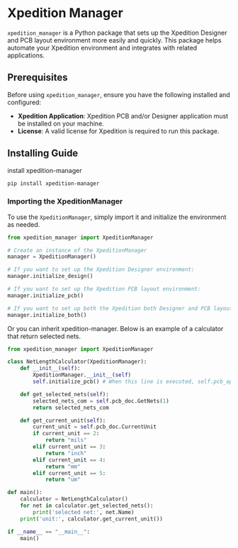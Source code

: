 # Xpedition Manager

`xpedition_manager` is a Python package that sets up the Xpedition Designer and PCB layout environment more easily and quickly. This package helps automate your Xpedition environment and integrates with related applications.

## Prerequisites

Before using `xpedition_manager`, ensure you have the following installed and configured:

- **Xpedition Application**: Xpedition PCB and/or Designer application must be installed on your machine.
- **License**: A valid license for Xpedition is required to run this package.

## Installing Guide

install xpedition-manager
```bash
pip install xpedition-manager
```

### Importing the XpeditionManager

To use the `XpeditionManager`, simply import it and initialize the environment as needed.

```python
from xpedition_manager import XpeditionManager

# Create an instance of the XpeditionManager
manager = XpeditionManager()

# If you want to set up the Xpedition Designer environment:
manager.initialize_design()

# If you want to set up the Xpedition PCB layout environment:
manager.initialize_pcb()

# If you want to set up both the Xpedition both Designer and PCB layout environments:
manager.initialize_both()
```

Or you can inherit xpedition-manager.
Below is an example of a calculator that return selected nets.

```python
from xpedition_manager import XpeditionManager

class NetLengthCalculator(XpeditionManager):
    def __init__(self):
        XpeditionManager.__init__(self) 
        self.initialize_pcb() # When this line is executed, self.pcb_app and self.pcb_doc are determined.

    def get_selected_nets(self):
        selected_nets_com = self.pcb_doc.GetNets(1)
        return selected_nets_com

    def get_current_unit(self):
        current_unit = self.pcb_doc.CurrentUnit
        if current_unit == 2:
            return "mils"
        elif current_unit == 3:
            return "inch"
        elif current_unit == 4:
            return "mm"
        elif current_unit == 5:
            return "um"

def main():
    calculator = NetLengthCalculator()
    for net in calculator.get_selected_nets():
        print('selected net:', net.Name)
    print('unit:', calculator.get_current_unit())

if __name__ == "__main__":
    main()

```



